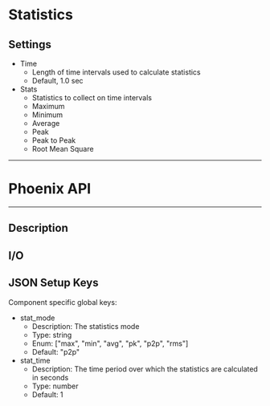 # Statistics
## Settings
- Time
    - Length of time intervals used to calculate statistics
    - Default, 1.0 sec
- Stats
    - Statistics to collect on time intervals
    - Maximum
    - Minimum
    - Average
    - Peak
    - Peak to Peak
    - Root Mean Square

___
# Phoenix API
___
## Description

## I/O

## JSON Setup Keys

Component specific global keys:
- stat_mode
  - Description: The statistics mode
  - Type: string
  - Enum: ["max", "min", "avg", "pk", "p2p", "rms"]
  - Default: "p2p"
- stat_time
  - Description: The time period over which the statistics are calculated in seconds
  - Type: number
  - Default: 1
